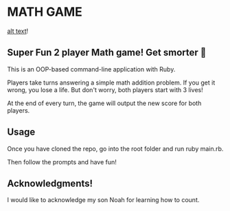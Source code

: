 # MATH GAME

[alt text](./images/image.png)!

## Super Fun 2 player Math game! Get smorter 🥸

This is an OOP-based command-line application with Ruby.

Players take turns answering a simple math addition problem. If you get it wrong, you lose a life. But don't worry, both players start with 3 lives!

At the end of every turn, the game will output the new score for both players.

## Usage

Once you have cloned the repo, go into the root folder and run ruby main.rb. 

Then follow the prompts and have fun! 

## Acknowledgments!

I would like to acknowledge my son Noah for learning how to count.